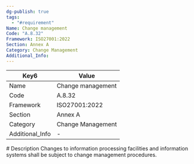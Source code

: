 ```yaml
---
dg-publish: true
tags:
  - "#requirement"
Name: Change management
Code: "A.8.32"
Framework: ISO27001:2022
Section: Annex A
Category: Change Management
Additional_Info: 
---
```


<div><table class="dataview table-view-table"><thead class="table-view-thead"><tr class="table-view-tr-header"><th class="table-view-th"><span>Key</span><span class="dataview small-text">6</span></th><th class="table-view-th"><span>Value</span></th></tr></thead><tbody class="table-view-tbody"><tr><td><span>Name</span></td><td><span>Change management</span></td></tr><tr><td><span>Code</span></td><td><span>A.8.32</span></td></tr><tr><td><span>Framework</span></td><td><span>ISO27001:2022</span></td></tr><tr><td><span>Section</span></td><td><span>Annex A</span></td></tr><tr><td><span>Category</span></td><td><span>Change Management</span></td></tr><tr><td><span>Additional_Info</span></td><td><span>-</span></td></tr></tbody></table></div>
# Description
Changes to information processing facilities and information systems shall be subject to change management procedures.
